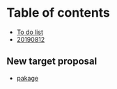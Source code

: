 # Table of contents

* [To do list](README.md)
* [20190812](20190812.md)

## New target proposal

* [pakage](new-target-proposal/pakage.md)


